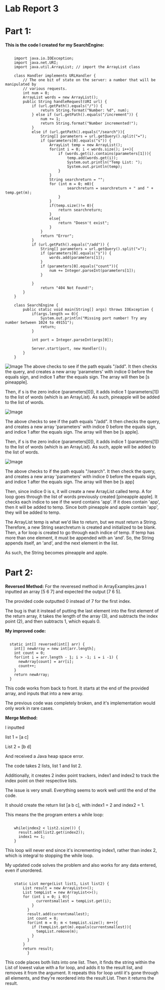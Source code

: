 # Lab Report 3
# Part 1:
**This is the code I created for my SearchEngine:**
<pre><code>
    import java.io.IOException;
    import java.net.URI;
    import java.util.ArrayList; // import the ArrayList class

    class Handler implements URLHandler {
        // The one bit of state on the server: a number that will be manipulated by
        // various requests.
        int num = 0;
        ArrayList<String> words = new ArrayList<String>();
        public String handleRequest(URI url) {
            if (url.getPath().equals("/")) {
                return String.format("Number: %d", num);
            } else if (url.getPath().equals("/increment")) {
                num += 1;
                return String.format("Number incremented!");
            } 
            else if (url.getPath().equals("/search")){
                String[] parameters = url.getQuery().split("=");
                if (parameters[0].equals("s")) {
                    ArrayList<String> temp = new ArrayList<String>();
                    for(int i = 0; i < words.size(); i++){
                        if (words.get(i).contains(parameters[1])){
                            temp.add(words.get(i));
                            System.out.println("Temp List: ");
                            System.out.println(temp);
                        }
                    }
                    String searchreturn = "";
                    for (int m = 0; m<temp.size();m++){
                        if(m==0){
                            searchreturn = temp.get(m);
                        }
                        if(m>0){
                            searchreturn = searchreturn + " and " + temp.get(m);
                        }
                    }
                    if(temp.size()!= 0){
                        return searchreturn;
                    }
                    else{
                        return "Doesn't exist";
                    }
                }
                return "Error";
            }
            if (url.getPath().equals("/add")) {
                String[] parameters = url.getQuery().split("=");
                if (parameters[0].equals("s")) {
                    words.add(parameters[1]);
                }
                if (parameters[0].equals("count")){
                    num += Integer.parseInt(parameters[1]);
                }

            }
                return "404 Not Found!";
        }
    }

    class SearchEngine {
        public static void main(String[] args) throws IOException {
            if(args.length == 0){
                System.out.println("Missing port number! Try any number between 1024 to 49151");
                return;
            }

            int port = Integer.parseInt(args[0]);

            Server.start(port, new Handler());
        }
    }
</code></pre>


![Image](step1.png)
The above checks to see if the path equals "/add". It then checks the query, and creates a new array 'parameters' with indice 0 before the equals sign, and indice 1 after the equals sign. The array will then be [s pineapple].

Then, if s is the zero indice (parameters[0]), it adds indice 1 (parameters[1]) to the list of words (which is an ArrayList). As such, pineapple will be added to the list of words.

![Image](step2.png)

The above checks to see if the path equals "/add". It then checks the query, and creates a new array 'parameters' with indice 0 before the equals sign, and indice 1 after the equals sign. The array will then be [s apple].

Then, if s is the zero indice (parameters[0]), it adds indice 1 (parameters[1]) to the list of words (which is an ArrayList). As such, apple will be added to the list of words.

![Image](step3.png)

The above checks to if the path equals "/search". It then check the query, and creates a new array 'parameters' with indice 0 before the equals sign, and indice 1 after the equals sign. The array will then be [s app]

Then, since indice 0 is s, it will create a new ArrayList called temp. A for loop goes through the list of words previously created [pineapple apple]. It checks each indice to see if the word contains 'app'. If it does contain 'app', then it will be added to temp. Since both pineapple and apple contain 'app', they will be added to temp. 

The ArrayList temp is what we'd like to return, but we must return a String. Therefore, a new String searchreturn is created and initialized to be blank. Then, a for loop is created to go through each indice of temp. If temp has more than one element, it must be appended with an 'and'. So, the String appends itself, an 'and', and the next element in the list. 

As such, the String becomes pineapple and apple.

# Part 2:
**Reversed Method:**
For the reveresed method in ArrayExamples.java I inputted an array [5 6 7] and expected the output [7 6 5]. 

The provided code outputted 0 instead of 7 for the first index. 

The bug is that it instead of putting the last element into the first element of the return array, it takes the length of the array (3), and subtracts the index point (2), and then subtracts 1, which equals 0. 

**My improved code:**
<pre><code>
  static int[] reversed(int[] arr) {
    int[] newArray = new int[arr.length];
    int count = 0;
    for(int i = arr.length - 1; i > -1; i = i -1) {
      newArray[count] = arr[i];
      count++;
    }
    return newArray;
  }
</code></pre>

This code works from back to front. It starts at the end of the provided array, and inputs that into a new array. 

The previous code was completely broken, and it's implementation would only work in rare cases. 

**Merge Method:**

I inputted 

list 1 = [a c]

List 2 = [b d]

And received a Java heap space error.

The code takes 2 lists, list 1 and list 2.

Additionally, it creates 2 index point trackers, index1 and index2 to track the index point on their respective lists. 

The issue is very small. Everything seems to work well until the end of the code. 

It should create the return list [a b c], with index1 = 2 and index2 = 1.

This means the the program enters a while loop:

<pre><code>
    while(index2 < list2.size()) {
      result.add(list2.get(index2));
      index1 += 1;
    }
</code></pre>

This loop will never end since it's incrementing index1, rather than index 2, which is integral to stopping the while loop. 

My updated code solves the problem and also works for any data entered, even if unordered. 

<pre><code>
    static List<String> merge(List<String> list1, List<String> list2) {
        List<String> result = new ArrayList<>();
        List<String> tempList = new ArrayList<>();
        for (int i = 0; i<list1.size(); i++){
          tempList.add(list1.get(i));
        }
        for (int i = 0; i<list2.size(); i++){
          tempList.add(list2.get(i));
        }
        int size = tempList.size();
        for (int j = 0; j<size; j++){
          String currentsmallest = tempList.get(0);
          for (int i = 0; i<tempList.size(); i++){
            if (currentsmallest.compareTo(tempList.get(i)) > 0){
              currentsmallest = tempList.get(i);
            }
          }
          result.add(currentsmallest);
          int count = 0;
          for(int m = 0; m < tempList.size(); m++){
            if (tempList.get(m).equals(currentsmallest)){
              tempList.remove(m);
            }
          }
        }
        return result;
          }
</code></pre>

This code places both lists into one list. Then, it finds the string within the List of lowest value with a for loop, and adds it to the result list, and removes it from the argument. It repeats this for loop until it's gone through all elements, and they're reordered into the result List. Then it returns the result.
